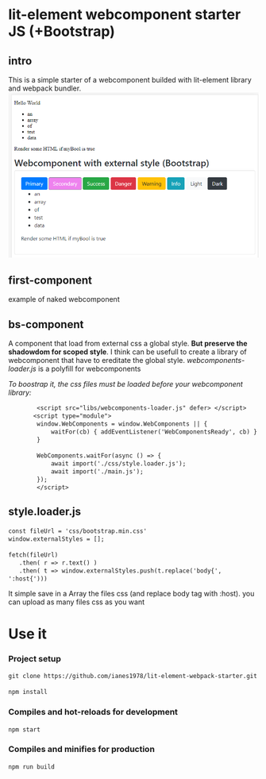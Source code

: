 # lit-element webcomponent starter JS (+Bootstrap)

## intro
This is a simple starter of a webcomponent builded with lit-element library and webpack bundler.
![screen](https://github.com/ianes1978/lit-element-webpack-starter/blob/master/images/screenshot.PNG)

## first-component
example of naked webcomponent

## bs-component
A component that load from external css a global style.
**But preserve the shadowdom for scoped style**.
I think can be usefull to create a library of webcomponent that have to ereditate the global style.
*webcomponents-loader.js* is a polyfill for webcomponents

*To boostrap it, the css files must be loaded before your webcomponent library:*
```    <!-- Load polyfills -->
        <script src="libs/webcomponents-loader.js" defer> </script>
       <script type="module">
        window.WebComponents = window.WebComponents || {
            waitFor(cb) { addEventListener('WebComponentsReady', cb) }
        }

        WebComponents.waitFor(async () => {
            await import('./css/style.loader.js');
            await import('./main.js');
        });
        </script>
```
## style.loader.js
```
const fileUrl = 'css/bootstrap.min.css' 
window.externalStyles = [];

fetch(fileUrl)
   .then( r => r.text() )
   .then( t => window.externalStyles.push(t.replace('body{', ':host{')))
```
It simple save in a Array the files css (and replace body tag with :host). you can upload as many files css as you want

# Use it
### Project setup
```
git clone https://github.com/ianes1978/lit-element-webpack-starter.git

npm install
```

### Compiles and hot-reloads for development
```
npm start
```

### Compiles and minifies for production
```
npm run build
```

